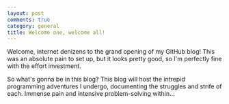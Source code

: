 ```yaml
---
layout: post
comments: true
category: general
title: Welcome one, welcome all!
---
```


Welcome, internet denizens to the grand opening of my GitHub blog! This was an absolute pain to set up, but it looks pretty good, so I'm perfectly fine with the effort investment.

So what's gonna be in this blog? This blog will host the intrepid programming adventures I undergo, documenting the struggles and strife of each. Immense pain and intensive problem-solving within...